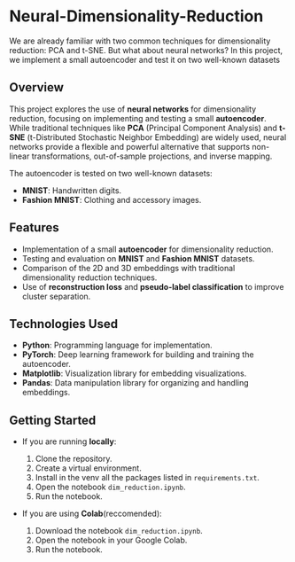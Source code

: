 # Neural-Dimensionality-Reduction
We are already familiar with two common techniques for dimensionality reduction: PCA and t-SNE. But what about neural networks? In this project, we implement a small autoencoder and test it on two well-known datasets

## Overview
This project explores the use of **neural networks** for dimensionality reduction, focusing on implementing and testing a small **autoencoder**. While traditional techniques like **PCA** (Principal Component Analysis) and **t-SNE** (t-Distributed Stochastic Neighbor Embedding) are widely used, neural networks provide a flexible and powerful alternative that supports non-linear transformations, out-of-sample projections, and inverse mapping.

The autoencoder is tested on two well-known datasets:
- **MNIST**: Handwritten digits.
- **Fashion MNIST**: Clothing and accessory images.

## Features
- Implementation of a small **autoencoder** for dimensionality reduction.
- Testing and evaluation on **MNIST** and **Fashion MNIST** datasets.
- Comparison of the 2D and 3D embeddings with traditional dimensionality reduction techniques.
- Use of **reconstruction loss** and **pseudo-label classification** to improve cluster separation.

## Technologies Used
- **Python**: Programming language for implementation.
- **PyTorch**: Deep learning framework for building and training the autoencoder.
- **Matplotlib**: Visualization library for embedding visualizations.
- **Pandas**: Data manipulation library for organizing and handling embeddings.

## Getting Started

* If you are running **locally**:
   1. Clone the repository.
   2. Create a virtual environment.
   3. Install in the venv all the packages listed in `requirements.txt`.
   4. Open the notebook `dim_reduction.ipynb`.
   5. Run the notebook.


* If you are using **Colab**(reccomended):
   1. Download the notebook `dim_reduction.ipynb`.
   2. Open the notebook in your Google Colab.
   3. Run the notebook.
